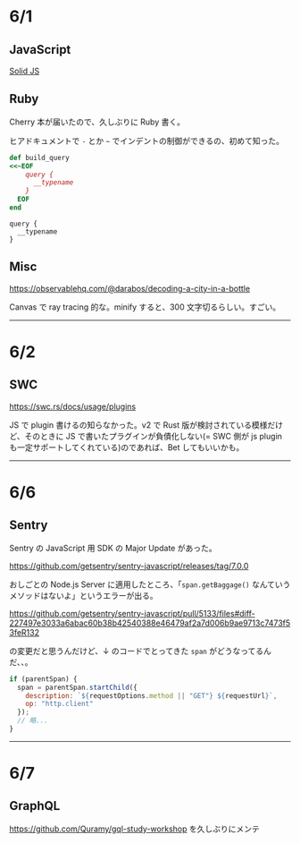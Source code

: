 # 6/1

## JavaScript

[Solid JS](https://github.com/solidjs/solid)

## Ruby

Cherry 本が届いたので、久しぶりに Ruby 書く。

ヒアドキュメントで `-` とか `~` でインデントの制御ができるの、初めて知った。

```rb
def build_query
<<~EOF
    query {
      __typename
    }
  EOF
end
```

```
query {
  __typename
}
```

## Misc

https://observablehq.com/@darabos/decoding-a-city-in-a-bottle

Canvas で ray tracing 的な。minify すると、300 文字切るらしい。すごい。

---

# 6/2

## SWC

https://swc.rs/docs/usage/plugins

JS で plugin 書けるの知らなかった。v2 で Rust 版が検討されている模様だけど、そのときに JS で書いたプラグインが負債化しない(= SWC 側が js plugin も一定サポートしてくれている)のであれば、Bet してもいいかも。

---

# 6/6

## Sentry

Sentry の JavaScript 用 SDK の Major Update があった。

https://github.com/getsentry/sentry-javascript/releases/tag/7.0.0

おしごとの Node.js Server に適用したところ、「`span.getBaggage()` なんていうメソッドはないよ」というエラーが出る。

https://github.com/getsentry/sentry-javascript/pull/5133/files#diff-227497e3033a6abac60b38b42540388e46479af2a7d006b9ae9713c7473f53feR132

の変更だと思うんだけど、↓ のコードでとってきた `span` がどうなってるんだ、、。

```js
if (parentSpan) {
  span = parentSpan.startChild({
    description: `${requestOptions.method || "GET"} ${requestUrl}`,
    op: "http.client"
  });
  // 略...
}
```

---

# 6/7

## GraphQL

https://github.com/Quramy/gql-study-workshop を久しぶりにメンテ

